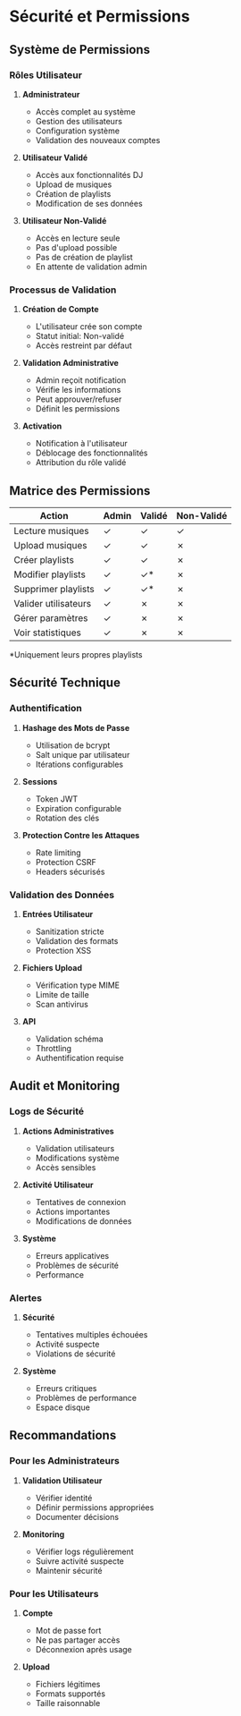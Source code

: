 # Sécurité et Permissions

## Système de Permissions

### Rôles Utilisateur

1. **Administrateur**
   - Accès complet au système
   - Gestion des utilisateurs
   - Configuration système
   - Validation des nouveaux comptes

2. **Utilisateur Validé**
   - Accès aux fonctionnalités DJ
   - Upload de musiques
   - Création de playlists
   - Modification de ses données

3. **Utilisateur Non-Validé**
   - Accès en lecture seule
   - Pas d'upload possible
   - Pas de création de playlist
   - En attente de validation admin

### Processus de Validation

1. **Création de Compte**
   - L'utilisateur crée son compte
   - Statut initial: Non-validé
   - Accès restreint par défaut

2. **Validation Administrative**
   - Admin reçoit notification
   - Vérifie les informations
   - Peut approuver/refuser
   - Définit les permissions

3. **Activation**
   - Notification à l'utilisateur
   - Déblocage des fonctionnalités
   - Attribution du rôle validé

## Matrice des Permissions

| Action                    | Admin | Validé | Non-Validé |
|--------------------------|-------|---------|------------|
| Lecture musiques         | ✓     | ✓       | ✓          |
| Upload musiques          | ✓     | ✓       | ✗          |
| Créer playlists         | ✓     | ✓       | ✗          |
| Modifier playlists      | ✓     | ✓*      | ✗          |
| Supprimer playlists     | ✓     | ✓*      | ✗          |
| Valider utilisateurs    | ✓     | ✗       | ✗          |
| Gérer paramètres        | ✓     | ✗       | ✗          |
| Voir statistiques       | ✓     | ✗       | ✗          |

*Uniquement leurs propres playlists

## Sécurité Technique

### Authentification

1. **Hashage des Mots de Passe**
   - Utilisation de bcrypt
   - Salt unique par utilisateur
   - Itérations configurables

2. **Sessions**
   - Token JWT
   - Expiration configurable
   - Rotation des clés

3. **Protection Contre les Attaques**
   - Rate limiting
   - Protection CSRF
   - Headers sécurisés

### Validation des Données

1. **Entrées Utilisateur**
   - Sanitization stricte
   - Validation des formats
   - Protection XSS

2. **Fichiers Upload**
   - Vérification type MIME
   - Limite de taille
   - Scan antivirus

3. **API**
   - Validation schéma
   - Throttling
   - Authentification requise

## Audit et Monitoring

### Logs de Sécurité

1. **Actions Administratives**
   - Validation utilisateurs
   - Modifications système
   - Accès sensibles

2. **Activité Utilisateur**
   - Tentatives de connexion
   - Actions importantes
   - Modifications de données

3. **Système**
   - Erreurs applicatives
   - Problèmes de sécurité
   - Performance

### Alertes

1. **Sécurité**
   - Tentatives multiples échouées
   - Activité suspecte
   - Violations de sécurité

2. **Système**
   - Erreurs critiques
   - Problèmes de performance
   - Espace disque

## Recommandations

### Pour les Administrateurs

1. **Validation Utilisateur**
   - Vérifier identité
   - Définir permissions appropriées
   - Documenter décisions

2. **Monitoring**
   - Vérifier logs régulièrement
   - Suivre activité suspecte
   - Maintenir sécurité

### Pour les Utilisateurs

1. **Compte**
   - Mot de passe fort
   - Ne pas partager accès
   - Déconnexion après usage

2. **Upload**
   - Fichiers légitimes
   - Formats supportés
   - Taille raisonnable
